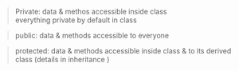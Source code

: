 > Private: data & methos accessible inside class  
	everything private by default in class 
	
 > public: data & methods accessible to everyone

> protected: data & methods accessible inside class & to its derived class (details in inheritance )


